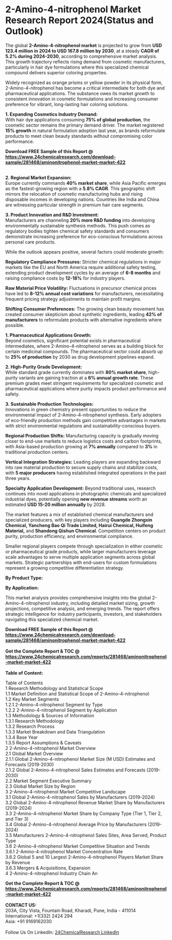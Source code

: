 <h1>2-Amino-4-nitrophenol Market Research Report 2024(Status and Outlook)</h1><p>The global <strong>2-Amino-4-nitrophenol market</strong> is projected to grow from <strong>USD 123.4 million in 2024 to USD 167.8 million by 2030</strong>, at a steady <strong>CAGR of 5.2% during 2024-2030</strong>, according to comprehensive market analysis. This growth trajectory reflects rising demand from cosmetic manufacturers, particularly in hair dye formulations where this specialized chemical compound delivers superior coloring properties.</p><p>Widely recognized as orange prisms or yellow powder in its physical form, 2-Amino-4-nitrophenol has become a critical intermediate for both dye and pharmaceutical applications. The substance owes its market growth to consistent innovation in cosmetic formulations and increasing consumer preference for vibrant, long-lasting hair coloring solutions.</p><p><strong>1. Expanding Cosmetics Industry Demand:</strong><br>
With hair dye applications consuming <strong>75% of global production</strong>, the cosmetic sector remains the primary demand driver. The market registered <strong>15% growth</strong> in natural formulation adoption last year, as brands reformulate products to meet clean beauty standards without compromising color performance.</p><div><b>Download FREE Sample of this Report @ 
            <a href="https://www.24chemicalresearch.com/download-sample/281468/aminonitrophenol-market-market-422">
            https://www.24chemicalresearch.com/download-sample/281468/aminonitrophenol-market-market-422</a></b></div><br><p><strong>2. Regional Market Expansion:</strong><br>
Europe currently commands <strong>40% market share</strong>, while Asia Pacific emerges as the fastest-growing region with a <strong>5.8% CAGR</strong>. This geographic shift mirrors the relocation of cosmetic manufacturing hubs and rising disposable incomes in developing nations. Countries like India and China are witnessing particular strength in premium hair care segments.</p><p><strong>3. Product Innovation and R&amp;D Investment:</strong><br>
Manufacturers are channeling <strong>20% more R&amp;D funding</strong> into developing environmentally sustainable synthesis methods. This push comes as regulatory bodies tighten chemical safety standards and consumers demonstrate increasing preference for eco-conscious formulations across personal care products.</p><p>While the outlook appears positive, several factors could moderate growth:</p><p><strong>Regulatory Compliance Pressures:</strong> Stricter chemical regulations in major markets like the EU and North America require additional safety testing, extending product development cycles by an average of <strong>6-8 months</strong> and raising compliance costs by <strong>12-18%</strong> for industry players.</p><p><strong>Raw Material Price Volatility:</strong> Fluctuations in precursor chemical prices have led to <strong>8-12% annual cost variations</strong> for manufacturers, necessitating frequent pricing strategy adjustments to maintain profit margins.</p><p><strong>Shifting Consumer Preferences:</strong> The growing clean beauty movement has created consumer skepticism about synthetic ingredients, leading <strong>42% of manufacturers</strong> to reformulate products with alternative ingredients where possible.</p><p><strong>1. Pharmaceutical Applications Growth:</strong><br>
Beyond cosmetics, significant potential exists in pharmaceutical intermediates, where 2-Amino-4-nitrophenol serves as a building block for certain medicinal compounds. The pharmaceutical sector could absorb up to <strong>25% of production</strong> by 2030 as drug development pipelines expand.</p><p><strong>2. High-Purity Grade Development:</strong><br>
While standard grade currently dominates with <strong>80% market share</strong>, high-purity variants are gaining traction at a <strong>6% annual growth rate</strong>. These premium grades meet stringent requirements for specialized cosmetic and pharmaceutical applications where purity impacts product performance and safety.</p><p><strong>3. Sustainable Production Technologies:</strong><br>
Innovations in green chemistry present opportunities to reduce the environmental impact of 2-Amino-4-nitrophenol synthesis. Early adopters of eco-friendly production methods gain competitive advantages in markets with strict environmental regulations and sustainability-conscious buyers.</p><p><strong>Regional Production Shifts:</strong> Manufacturing capacity is gradually moving closer to end-use markets to reduce logistics costs and carbon footprints, with Asia-based production growing at <strong>7% annually</strong> compared to <strong>3%</strong> in traditional production centers.</p><p><strong>Vertical Integration Strategies:</strong> Leading players are expanding backward into raw material production to secure supply chains and stabilize costs, with <strong>5 major producers</strong> having established integrated operations in the past three years.</p><p><strong>Specialty Application Development:</strong> Beyond traditional uses, research continues into novel applications in photographic chemicals and specialized industrial dyes, potentially opening <strong>new revenue streams</strong> worth an estimated <strong>USD 15-20 million annually</strong> by 2028.</p><p>The market features a mix of established chemical manufacturers and specialized producers, with key players including <strong>Guangde Zhongxin Chemical, Yancheng Bao Qi Trade Limited, Hairui Chemical, Huifeng Material,</strong> and <strong>Shandong Qishun Chemical</strong>. Competition centers on product purity, production efficiency, and environmental compliance.</p><p>Smaller regional players compete through specialization in either cosmetic or pharmaceutical grade products, while larger manufacturers leverage scale advantages to serve multiple application segments across global markets. Strategic partnerships with end-users for custom formulations represent a growing competitive differentiation strategy.</p><p><strong>By Product Type:</strong></p><p><strong>By Application:</strong></p><p>This market analysis provides comprehensive insights into the global 2-Amino-4-nitrophenol industry, including detailed market sizing, growth projections, competitive analysis, and emerging trends. The report offers strategic intelligence for industry participants, investors, and stakeholders navigating this specialized chemical market.</p><div><b>Download FREE Sample of this Report @ 
            <a href="https://www.24chemicalresearch.com/download-sample/281468/aminonitrophenol-market-market-422">
            https://www.24chemicalresearch.com/download-sample/281468/aminonitrophenol-market-market-422</a></b></div><br><div><b>Get the Complete Report & TOC @ 
            <a href="https://www.24chemicalresearch.com/reports/281468/aminonitrophenol-market-market-422">
            https://www.24chemicalresearch.com/reports/281468/aminonitrophenol-market-market-422</a></b></div><br>
            <b>Table of Content:</b><p>Table of Contents<br />
 1 Research Methodology and Statistical Scope<br />
 1.1 Market Definition and Statistical Scope of 2-Amino-4-nitrophenol<br />
 1.2 Key Market Segments<br />
 1.2.1 2-Amino-4-nitrophenol Segment by Type<br />
 1.2.2 2-Amino-4-nitrophenol Segment by Application<br />
 1.3 Methodology & Sources of Information<br />
 1.3.1 Research Methodology<br />
 1.3.2 Research Process<br />
 1.3.3 Market Breakdown and Data Triangulation<br />
 1.3.4 Base Year<br />
 1.3.5 Report Assumptions & Caveats<br />
 2 2-Amino-4-nitrophenol Market Overview<br />
 2.1 Global Market Overview<br />
 2.1.1 Global 2-Amino-4-nitrophenol Market Size (M USD) Estimates and Forecasts (2019-2030)<br />
 2.1.2 Global 2-Amino-4-nitrophenol Sales Estimates and Forecasts (2019-2030)<br />
 2.2 Market Segment Executive Summary<br />
 2.3 Global Market Size by Region<br />
 3 2-Amino-4-nitrophenol Market Competitive Landscape<br />
 3.1 Global 2-Amino-4-nitrophenol Sales by Manufacturers (2019-2024)<br />
 3.2 Global 2-Amino-4-nitrophenol Revenue Market Share by Manufacturers (2019-2024)<br />
 3.3 2-Amino-4-nitrophenol Market Share by Company Type (Tier 1, Tier 2, and Tier 3)<br />
 3.4 Global 2-Amino-4-nitrophenol Average Price by Manufacturers (2019-2024)<br />
 3.5 Manufacturers 2-Amino-4-nitrophenol Sales Sites, Area Served, Product Type<br />
 3.6 2-Amino-4-nitrophenol Market Competitive Situation and Trends<br />
 3.6.1 2-Amino-4-nitrophenol Market Concentration Rate<br />
 3.6.2 Global 5 and 10 Largest 2-Amino-4-nitrophenol Players Market Share by Revenue<br />
 3.6.3 Mergers & Acquisitions, Expansion<br />
 4 2-Amino-4-nitrophenol Industry Chain An</p><div><b>Get the Complete Report & TOC @ 
            <a href="https://www.24chemicalresearch.com/reports/281468/aminonitrophenol-market-market-422">
            https://www.24chemicalresearch.com/reports/281468/aminonitrophenol-market-market-422</a></b></div><br><b>CONTACT US:</b><br>
            203A, City Vista, Fountain Road, Kharadi, Pune, India - 411014<br>
            International: +1(332) 2424 294<br>
            Asia: +91 9169162030 <br><br>
            Follow Us On LinkedIn: <a href="https://www.linkedin.com/company/24chemicalresearch/">24ChemicalResearch LinkedIn</a>